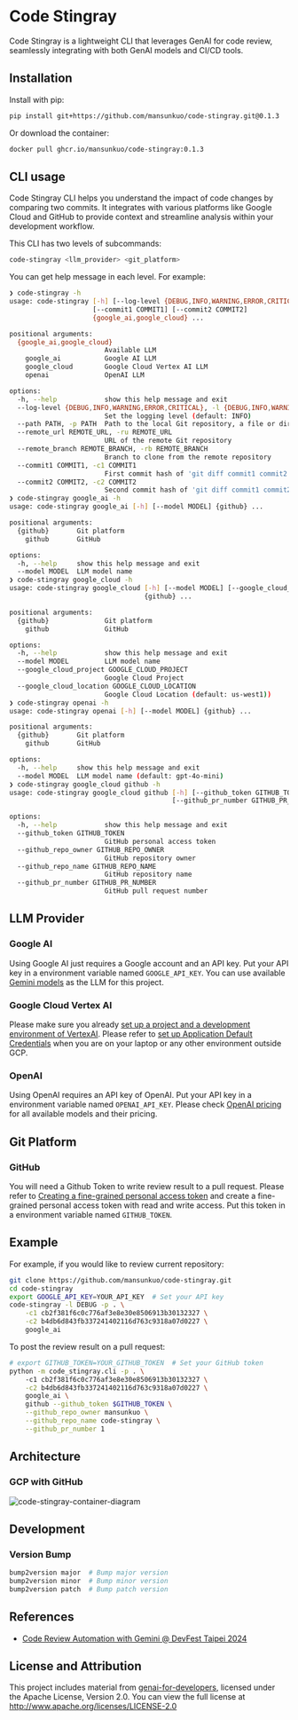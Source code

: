# Code Stingray

Code Stingray is a lightweight CLI that leverages GenAI for code review, seamlessly integrating with both GenAI models and CI/CD tools.

## Installation
Install with pip:
```bash
pip install git+https://github.com/mansunkuo/code-stingray.git@0.1.3
```

Or download the container:
```bash
docker pull ghcr.io/mansunkuo/code-stingray:0.1.3
```

## CLI usage
Code Stingray CLI helps you understand the impact of code changes by comparing two commits. It integrates with various platforms like Google Cloud and GitHub to provide context and streamline analysis within your development workflow.

This CLI has two levels of subcommands:
```bash
code-stingray <llm_provider> <git_platform>
```

You can get help message in each level. For example:
```bash
❯ code-stingray -h
usage: code-stingray [-h] [--log-level {DEBUG,INFO,WARNING,ERROR,CRITICAL}] (--path PATH | --remote_url REMOTE_URL) [--remote_branch REMOTE_BRANCH]
                     [--commit1 COMMIT1] [--commit2 COMMIT2]
                     {google_ai,google_cloud} ...

positional arguments:
  {google_ai,google_cloud}
                        Available LLM
    google_ai           Google AI LLM
    google_cloud        Google Cloud Vertex AI LLM
    openai              OpenAI LLM

options:
  -h, --help            show this help message and exit
  --log-level {DEBUG,INFO,WARNING,ERROR,CRITICAL}, -l {DEBUG,INFO,WARNING,ERROR,CRITICAL}
                        Set the logging level (default: INFO)
  --path PATH, -p PATH  Path to the local Git repository, a file or directory
  --remote_url REMOTE_URL, -ru REMOTE_URL
                        URL of the remote Git repository
  --remote_branch REMOTE_BRANCH, -rb REMOTE_BRANCH
                        Branch to clone from the remote repository
  --commit1 COMMIT1, -c1 COMMIT1
                        First commit hash of 'git diff commit1 commit2'
  --commit2 COMMIT2, -c2 COMMIT2
                        Second commit hash of 'git diff commit1 commit2'
❯ code-stingray google_ai -h
usage: code-stingray google_ai [-h] [--model MODEL] {github} ...

positional arguments:
  {github}       Git platform
    github       GitHub

options:
  -h, --help     show this help message and exit
  --model MODEL  LLM model name
❯ code-stingray google_cloud -h
usage: code-stingray google_cloud [-h] [--model MODEL] [--google_cloud_project GOOGLE_CLOUD_PROJECT] [--google_cloud_location GOOGLE_CLOUD_LOCATION]
                                  {github} ...

positional arguments:
  {github}              Git platform
    github              GitHub

options:
  -h, --help            show this help message and exit
  --model MODEL         LLM model name
  --google_cloud_project GOOGLE_CLOUD_PROJECT
                        Google Cloud Project
  --google_cloud_location GOOGLE_CLOUD_LOCATION
                        Google Cloud Location (default: us-west1))
❯ code-stingray openai -h
usage: code-stingray openai [-h] [--model MODEL] {github} ...

positional arguments:
  {github}       Git platform
    github       GitHub

options:
  -h, --help     show this help message and exit
  --model MODEL  LLM model name (default: gpt-4o-mini)
❯ code-stingray google_cloud github -h
usage: code-stingray google_cloud github [-h] [--github_token GITHUB_TOKEN] [--github_repo_owner GITHUB_REPO_OWNER] [--github_repo_name GITHUB_REPO_NAME]
                                         [--github_pr_number GITHUB_PR_NUMBER]

options:
  -h, --help            show this help message and exit
  --github_token GITHUB_TOKEN
                        GitHub personal access token
  --github_repo_owner GITHUB_REPO_OWNER
                        GitHub repository owner
  --github_repo_name GITHUB_REPO_NAME
                        GitHub repository name
  --github_pr_number GITHUB_PR_NUMBER
                        GitHub pull request number
```

## LLM Provider
### Google AI
Using Google AI just requires a Google account and an API key. Put your API key in a environment variable named `GOOGLE_API_KEY`. You can use available [Gemini models](https://ai.google.dev/gemini-api/docs/models/gemini) as the LLM for this project. 

### Google Cloud Vertex AI
Please make sure you already [set up a project and a development environment of VertexAI](https://cloud.google.com/vertex-ai/docs/start/cloud-environment). Please refer to [set up Application Default Credentials](https://cloud.google.com/docs/authentication/provide-credentials-adc) when you are on your laptop or any other environment outside GCP.

### OpenAI
Using OpenAI requires an API key of OpenAI. Put your API key in a environment variable named `OPENAI_API_KEY`. Please check [OpenAI pricing](https://openai.com/api/pricing/) for all available models and their pricing.

## Git Platform
### GitHub
You will need a Github Token to write review result to a pull request. Please refer to [Creating a fine-grained personal access token](https://docs.github.com/en/authentication/keeping-your-account-and-data-secure/managing-your-personal-access-tokens#creating-a-fine-grained-personal-access-token) and create a fine-grained personal access token with read and write access. Put this token in a environment variable named `GITHUB_TOKEN`.


## Example
For example, if you would like to review current repository:
```bash
git clone https://github.com/mansunkuo/code-stingray.git
cd code-stingray
export GOOGLE_API_KEY=YOUR_API_KEY  # Set your API key
code-stingray -l DEBUG -p . \
    -c1 cb2f381f6c0c776af3e8e30e8506913b30132327 \
    -c2 b4db6d843fb337241402116d763c9318a07d0227 \
    google_ai
```

To post the review result on a pull request:
```bash
# export GITHUB_TOKEN=YOUR_GITHUB_TOKEN  # Set your GitHub token
python -m code_stingray.cli -p . \ 
    -c1 cb2f381f6c0c776af3e8e30e8506913b30132327 \
    -c2 b4db6d843fb337241402116d763c9318a07d0227 \
    google_ai \
    github --github_token $GITHUB_TOKEN \
    --github_repo_owner mansunkuo \
    --github_repo_name code-stingray \
    --github_pr_number 1
```

## Architecture
### GCP with GitHub
![code-stingray-container-diagram](https://kroki.io/plantuml/svg/eNptU8tu2zAQvOsrtjrZQIFcciyK2IrrGHUSwQ8EPQm0uJaJUKRKLu0KRf-9S8k2bCe6UBxxdnZnqAdPwlGodfJFmVIHifAtu7_L7ovMGhLKoPueJAkp0ghnCKQSlRM12C2DzFmSMgy0yXz063W9Kt5mq6diPplOXh4HQ-bn6Lw1g-DRfYV0zUvK6wgk7lHbhiti3dgDOpSwaWGKZjSDMlZ2uFd4SIfJWbyY_KFBpahotKCtdTVXmiqC_LhN-_1T2MS3zGotNtYJUnuEeO5EA7Kws56gtcGBOKC3NXairLZsPWFdjG0wUrh2UJVNLJvl6RD-JsDPuZ9BqW2Qm6C0jHqzu-yxE44ojCMctwssMXbAAxuKvjVBa57ud0BuQRgJ5FRVsRN9heGNiMfSIc_s7F7JzsVlh8CzMKLq_fwEIet4ak5jPS5Wrz8nL52UaBS8Y-tjH5Z2LDqfP_sPmhUaoToPLyLu7MVaGf7CyfGJfrwYE3AtqK1UW8VBdvkp04GX07LOvyRZoD7eh5ssF0J5BAF5pMDi6FAUGSvahPKdR1zPuEiscM29SmLV-3mTBZzgnn_J-GjxD6Ryd2VfrPYJ9eTUqffy5OHF-eOZm2nzeAP7S86LD5qO9zdvaWcNc5MHNJL_0P_RAjeQ)

<!-- https://kroki.io/#try
```plantuml
@startuml
!include <C4/C4_Container>


title Container diagram of Code Stingray
LAYOUT_WITH_LEGEND()


Person(user, "User", "A developer empowered by GenAI code review")
Container_Ext(git_platform, "Git Platform", "GitHub", "Collaborative Git platform to host your awesome code")
System_Boundary(gcp, "GCP") {
    Container(cloudbuild, "CI/CD", "Cloud Build", "Receive event of pull request and trigger CI/CD")
    Container(secret_provider, "Secret Manager", "Secret Manager", "Store GITHUB_TOKEN and api keys of other LLMs")
    Container(genai, "Code Stingray", "Gemini, openai", "Review the modified code in the pull request")
}

Rel(user, git_platform, "Raise a Pull  Request ", "Bitbucket UI")
Rel(git_platform, cloudbuild, "Trigger", "Cloud Build Trigger")
Rel(cloudbuild, secret_provider, "Fetch GITHUB_TOKEN", "")
Rel(cloudbuild, genai, "Raise a container", "")
Rel(genai, git_platform, "Post review result", "GitPython")

@enduml
``` -->

## Development
### Version Bump
```bash
bump2version major  # Bump major version
bump2version minor  # Bump minor version
bump2version patch  # Bump patch version 
```

## References
- [Code Review Automation with Gemini @ DevFest Taipei 2024](https://docs.google.com/presentation/d/11gMdxddC4e2HHtDo-05i1_108vAZto5AihIay4gLz-k/edit?usp=sharing)

## License and Attribution
This project includes material from [genai-for-developers](https://github.com/GoogleCloudPlatform/genai-for-developers), licensed under the Apache License, Version 2.0. 
You can view the full license at http://www.apache.org/licenses/LICENSE-2.0